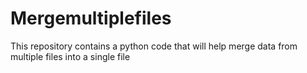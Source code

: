 # Mergemultiplefiles
This repository contains a python code that will help merge data from multiple files into a single file
